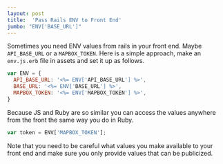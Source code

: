 ```yaml
---
layout: post
title:  'Pass Rails ENV to Front End'
jumbo: "ENV['BASE_URL']"
---
```

Sometimes you need ENV values from rails in your front end. Maybe `API_BASE_URL` or a `MAPBOX_TOKEN`.
Here is a simple approach, make an `env.js.erb` file in assets and set it up as follows.
```javascript
var ENV = {
  API_BASE_URL: '<%= ENV['API_BASE_URL'] %>',
  BASE_URL: '<%= ENV['BASE_URL'] %>',
  MAPBOX_TOKEN: '<%= ENV['MAPBOX_TOKEN'] %>',
}
```
Because JS and Ruby are so similar you can access the values anywhere from the front the same way you do in Ruby.
```javascript
var token = ENV['MAPBOX_TOKEN'];
```
Note that you need to be careful what values you make available to your front end and make sure you only provide values that can be publicized.
